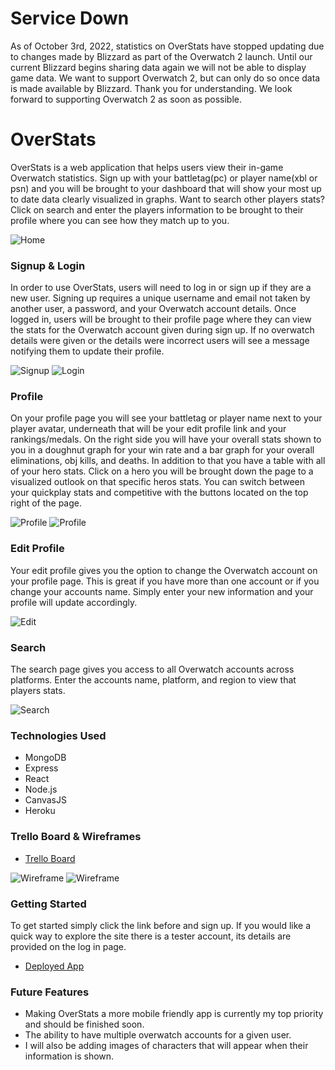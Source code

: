 # Service Down

As of October 3rd, 2022, statistics on OverStats have stopped updating due to changes made by Blizzard as part of the Overwatch 2 launch. Until our current Blizzard begins sharing data again we will not be able to display game data. We want to support Overwatch 2, but can only do so once data is made available by Blizzard. Thank you for understanding. We look forward to supporting Overwatch 2 as soon as possible.

# OverStats

OverStats is a web application that helps users view their in-game Overwatch statistics. Sign up with your battletag(pc) or player name(xbl or psn) and you will be brought to your dashboard that will show your most up to date data clearly visualized in graphs. Want to search other players stats? Click on search and enter the players information to be brought to their profile where you can see how they match up to you.

![Home](public/home.png)


### Signup & Login

In order to use OverStats, users will need to log in or sign up if they are a new user. Signing up requires a unique username and email not taken by another user, a password, and your Overwatch account details. Once logged in, users will be brought to their profile page where they can view the stats for the Overwatch account given during sign up. If no overwatch details were given or the details were incorrect users will see a message notifying them to update their profile.

![Signup](public/signup.png)
![Login](public/login.png)

### Profile

On your profile page you will see your battletag or player name next to your player avatar, underneath that will be your edit profile link and your rankings/medals. On the right side you will have your overall stats shown to you in a doughnut graph for your win rate and a bar graph for your overall eliminations, obj kills, and deaths. In addition to that you have a table with all of your hero stats. Click on a hero you will be brought down the page to a visualized outlook on that specific heros stats. You can switch between your quickplay stats and competitive with the buttons located on the top right of the page.

![Profile](public/profile1.png)
![Profile](public/profile2.png)

### Edit Profile

Your edit profile gives you the option to change the Overwatch account on your profile page. This is great if you have more than one account or if you change your accounts name. Simply enter your new information and your profile will update accordingly.

![Edit](public/edit.png)

### Search

The search page gives you access to all Overwatch accounts across platforms. Enter the accounts name, platform, and region to view that players stats.

![Search](public/search.png)

### Technologies Used

- MongoDB
- Express
- React
- Node.js
- CanvasJS
- Heroku

### Trello Board & Wireframes

- [Trello Board](https://trello.com/b/rp9a5koL/statmap-overwatch)

![Wireframe](public/wireframe1.png)
![Wireframe](public/wireframe2.png)

### Getting Started
To get started simply click the link before and sign up. If you would like a quick way to explore the site there is a tester account, its details are provided on the log in page.

- [Deployed App](http://myoverstats.herokuapp.com/)


### Future Features

- Making OverStats a more mobile friendly app is currently my top priority and should be finished soon.
- The ability to have multiple overwatch accounts for a given user.
- I will also be adding images of characters that will appear when their information is shown.